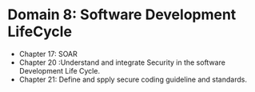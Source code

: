 # Domain 8: Software Development LifeCycle 

- Chapter 17: SOAR
- Chapter 20 :Understand and integrate Security in the software Development Life Cycle. 
- Chapter 21: Define and spply secure coding guideline and standards. 
